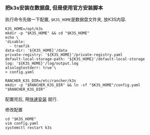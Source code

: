 ### 把k3s安装在数据盘, 但是使用官方安装脚本

执行命令先做一下配置, ```$K3S_HOME```是数据盘文件夹, 放K3S内容.

```shell
K3S_HOME=/opt/k3s
mkdir -p "$K3S_HOME" && cd "$K3S_HOME"
echo \
'disable:
  - traefik
data-dir: '${K3S_HOME}'/data
private-registry: '${K3S_HOME}'/private-registry.yaml
default-local-storage-path: '${K3S_HOME}'/default-local-storage
log: '${K3S_HOME}'/log/output.log
alsologtostderr: true'\
> config.yaml

RANCHER_K3S_DIR=/etc/rancher/k3s
mkdir -p "$RANCHER_K3S_DIR" && ln -sf "$K3S_HOME"/config.yaml "$RANCHER_K3S_DIR"
```

配置完后, 用[快速安装](https://docs.k3s.io/zh/quick-start) 就行.

修改配置
```shell
cd "$K3S_HOME"
vim config.yaml
systemctl restart k3s
```
